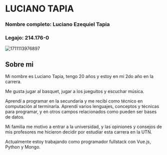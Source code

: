 # LUCIANO TAPIA

### Nombre completo: Luciano Ezequiel Tapia
### Legajo: 214.176-0

![1711113976897](https://github.com/pdepjm/2024-tp0-presentacion-luchoetapia/assets/154647142/aaa9faba-d909-4f12-8f77-4d642fa45ce9)

## Sobre mi
Mi nombre es Luciano Tapia, tengo 20 años y estoy en mi 2do año en la carrera.

Me gusta jugar al basquet, jugar a los jueguitos y escuchar música.

Aprendí a programar en la secundaria y me recibí como técnico en computación al terminarla. Aprendí varios lenguajes, conceptos y técnicas para programar, y en otros campos relacionados como pueden ser bases de datos.

Mi familia me motivo a entrar a la universidad, y las opiniones y consejos de mis profesores me hicieron decidir por estudiar esta carrera en la UTN.

Actualmente estoy trabajando como programador fullstack con Vue.js, Python y Mongo.
